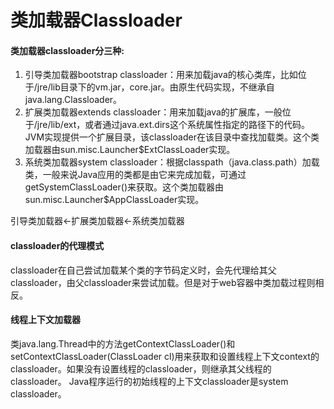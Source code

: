 # 类加载器Classloader

#### 类加载器classloader分三种:
1. 引导类加载器bootstrap classloader：用来加载java的核心类库，比如位于/jre/lib目录下的vm.jar，core.jar。由原生代码实现，不继承自java.lang.Classloader。
2. 扩展类加载器extends classloader：用来加载java的扩展库，一般位于/jre/lib/ext，或者通过java.ext.dirs这个系统属性指定的路径下的代码。JVM实现提供一个扩展目录，该classloader在该目录中查找加载类。这个类加载器由sun.misc.Launcher$ExtClassLoader实现。
3. 系统类加载器system classloader：根据classpath（java.class.path）加载类，一般来说Java应用的类都是由它来完成加载，可通过getSystemClassLoader()来获取。这个类加载器由sun.misc.Launcher$AppClassLoader实现。

引导类加载器<-扩展类加载器<-系统类加载器

#### classloader的代理模式
classloader在自己尝试加载某个类的字节码定义时，会先代理给其父classloader，由父classloader来尝试加载。但是对于web容器中类加载过程则相反。

#### 线程上下文加载器
类java.lang.Thread中的方法getContextClassLoader()和setContextClassLoader(ClassLoader cl)用来获取和设置线程上下文context的classloader。如果没有设置线程的classloader，则继承其父线程的classloader。
Java程序运行的初始线程的上下文classloader是system classloader。

